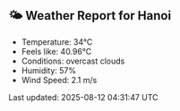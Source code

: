 <!-- WEATHER-START -->
## 🌤 Weather Report for Hanoi

- Temperature: 34°C
- Feels like: 40.96°C
- Conditions: overcast clouds
- Humidity: 57%
- Wind Speed: 2.1 m/s

Last updated: 2025-08-12 04:31:47 UTC
<!-- WEATHER-END -->

